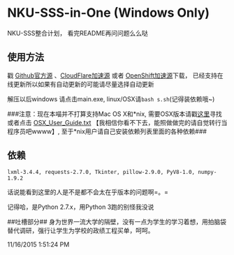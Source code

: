 # NKU-SSS-in-One (Windows Only)
NKU-SSS整合计划， 看完README再问问题么么哒

## 使用方法 ##
戳 [Github官方源](https://nodeload.github.com/NKUCodingCat/NKU-SSS-in-One/legacy.zip/master) 、[CloudFlare加速源](http://rhc-py-ser-1.nkucodingcat.com/data/zip/NKU-SSS-in-One-NKUCodingCat.zip) 或者 [OpenShift加速源](https://python-nkusss.rhcloud.com/data/zip/NKU-SSS-in-One-NKUCodingCat.zip)下载， 已经支持在线更新所以如果有自动更新的可能请尽量选择自动更新

解压以后windows 请点击main.exe, linux/OSX请`bash s.sh`(记得装依赖哦~)


###注意：现在本喵并不打算支持Mac OS X和\*nix, 需要OSX版本请戳[这里](https://github.com/Neon4o4/NKU-SSS-in-One)寻找或者点击 [OSX_User_Guide.txt](https://github.com/NKUCodingCat/NKU-SSS-in-One/blob/master/OSX_User_Guide.txt) 【我相信你看不下去，能照做做完的请自觉转行当程序员吧wwww】, 至于\*nix用户请自己安装依赖列表里面的各种依赖###

## 依赖 ##
`lxml-3.4.4, requests-2.7.0, Tkinter, pillow-2.9.0, PyV8-1.0, numpy-1.9.2`

话说能看到这里的人是不是都不会太在乎版本的问题啊=。=

记得哈，是Python 2.7.x，用Python 3跑的别怪我没说

##吐槽部分##
身为世界一流大学的隔壁，没有一点为学生的学习着想，用拍脑袋替代调研，强行让学生为学校的政绩工程买单，呵呵。

11/16/2015 1:51:24 PM 